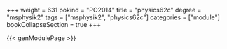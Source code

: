 +++
weight = 631
pokind = "PO2014"
title = "physics62c"
degree = "msphysik2"
tags = ["msphysik2", "physics62c"]
categories = ["module"]
bookCollapseSection = true
+++

{{< genModulePage >}}

